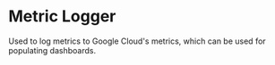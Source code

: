 # Metric Logger

Used to log metrics to Google Cloud's metrics, which can be used for populating dashboards.
